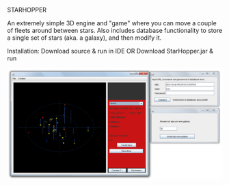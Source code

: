 STARHOPPER


An extremely simple 3D engine and "game" where you can move a couple of fleets around between stars. Also includes database functionality to store a single set of stars (aka. a galaxy), and then modify it.

Installation:
Download source & run in IDE
OR
Download StarHopper.jar & run

![ScreenShot](AllWindows.png)